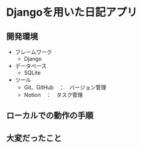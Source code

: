 # Djangoを用いた日記アプリ

## 開発環境
- フレームワーク
    - Django
- データベース
    - SQLite
- ツール
    - Git、GitHub　：　バージョン管理
    - Notion　：　タスク管理



## ローカルでの動作の手順

## 大変だったこと
